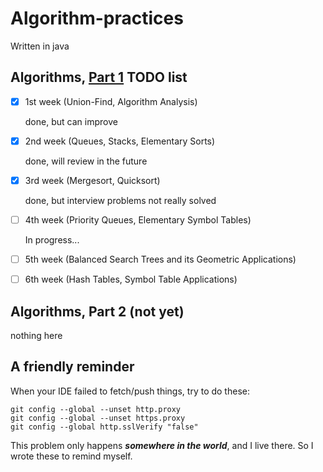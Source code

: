 # Algorithm-practices

Written in java

## Algorithms, [Part 1](https://www.coursera.org/learn/algorithms-part1/home/info) TODO list

- [x] 1st week (Union-Find, Algorithm Analysis)

  done, but can improve

- [x] 2nd week (Queues, Stacks, Elementary Sorts)

  done, will review in the future

- [x] 3rd week (Mergesort, Quicksort)

  done, but interview problems not really solved

- [ ] 4th week (Priority Queues, Elementary Symbol Tables)

  In progress...

- [ ] 5th week (Balanced Search Trees and its Geometric Applications)


- [ ] 6th week (Hash Tables, Symbol Table Applications)

## Algorithms, Part 2 (not yet)

nothing here

## A friendly reminder

When your IDE failed to fetch/push things, try to do these:

```
git config --global --unset http.proxy
git config --global --unset https.proxy
git config --global http.sslVerify "false"
```

This problem only happens ***somewhere in the world***, and I live there. So I wrote these to remind myself.